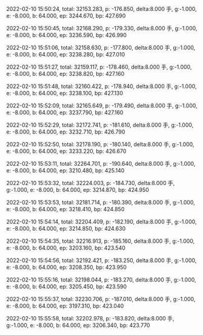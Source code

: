 2022-02-10 15:50:24, total: 32153.283, p: -176.850, delta:8.000 手, g:-1.000, e: -8.000, b: 64.000, ep: 3244.670, bp: 427.690

2022-02-10 15:50:45, total: 32168.290, p: -179.330, delta:8.000 手, g:-1.000, e: -8.000, b: 64.000, ep: 3236.590, bp: 426.990

2022-02-10 15:51:06, total: 32158.630, p: -177.800, delta:8.000 手, g:-1.000, e: -8.000, b: 64.000, ep: 3238.280, bp: 427.010

2022-02-10 15:51:27, total: 32159.117, p: -178.460, delta:8.000 手, g:-1.000, e: -8.000, b: 64.000, ep: 3238.820, bp: 427.160

2022-02-10 15:51:48, total: 32160.422, p: -178.940, delta:8.000 手, g:-1.000, e: -8.000, b: 64.000, ep: 3238.100, bp: 427.130

2022-02-10 15:52:09, total: 32165.649, p: -179.490, delta:8.000 手, g:-1.000, e: -8.000, b: 64.000, ep: 3237.790, bp: 427.160

2022-02-10 15:52:29, total: 32172.741, p: -181.610, delta:8.000 手, g:-1.000, e: -8.000, b: 64.000, ep: 3232.710, bp: 426.790

2022-02-10 15:52:50, total: 32178.190, p: -180.140, delta:8.000 手, g:-1.000, e: -8.000, b: 64.000, ep: 3233.220, bp: 426.670

2022-02-10 15:53:11, total: 32264.701, p: -190.640, delta:8.000 手, g:-1.000, e: -8.000, b: 64.000, ep: 3210.480, bp: 425.140

2022-02-10 15:53:32, total: 32224.003, p: -184.730, delta:8.000 手, g:-1.000, e: -8.000, b: 64.000, ep: 3214.870, bp: 424.950

2022-02-10 15:53:53, total: 32181.714, p: -180.390, delta:8.000 手, g:-1.000, e: -8.000, b: 64.000, ep: 3218.410, bp: 424.850

2022-02-10 15:54:14, total: 32204.409, p: -182.190, delta:8.000 手, g:-1.000, e: -8.000, b: 64.000, ep: 3214.850, bp: 424.630

2022-02-10 15:54:35, total: 32216.913, p: -185.160, delta:8.000 手, g:-1.000, e: -8.000, b: 64.000, ep: 3203.160, bp: 423.540

2022-02-10 15:54:56, total: 32192.421, p: -183.250, delta:8.000 手, g:-1.000, e: -8.000, b: 64.000, ep: 3208.350, bp: 423.950

2022-02-10 15:55:16, total: 32198.044, p: -183.270, delta:8.000 手, g:-1.000, e: -8.000, b: 64.000, ep: 3205.450, bp: 423.590

2022-02-10 15:55:37, total: 32230.706, p: -187.010, delta:8.000 手, g:-1.000, e: -8.000, b: 64.000, ep: 3197.310, bp: 423.040

2022-02-10 15:55:58, total: 32202.978, p: -183.820, delta:8.000 手, g:-1.000, e: -8.000, b: 64.000, ep: 3206.340, bp: 423.770